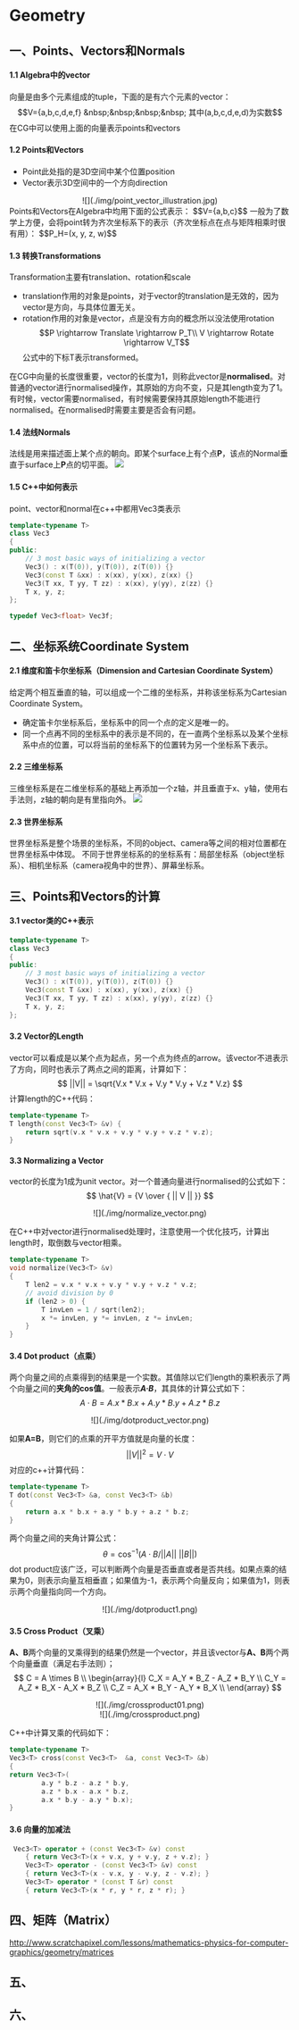 # Geometry
## 一、Points、Vectors和Normals
#### 1.1 Algebra中的vector
向量是由多个元素组成的tuple，下面的是有六个元素的vector：
$$V={a,b,c,d,e,f}  &nbsp;&nbsp;&nbsp;&nbsp; 其中(a,b,c,d,e,d)为实数$$
在CG中可以使用上面的向量表示points和vectors

#### 1.2 Points和Vectors
* Point此处指的是3D空间中某个位置position
* Vector表示3D空间中的一个方向direction
<center>![](./img/point_vector_illustration.jpg)</center>
Points和Vectors在Algebra中均用下面的公式表示：
$$V={a,b,c}$$
一般为了数学上方便，会将point转为齐次坐标系下的表示（齐次坐标点在点与矩阵相乘时很有用）：
$$P_H=(x, y, z, w)$$

#### 1.3 转换Transformations
Transformation主要有translation、rotation和scale
* translation作用的对象是points，对于vector的translation是无效的，因为vector是方向，与具体位置无关。
* rotation作用的对象是vector，点是没有方向的概念所以没法使用rotation
$$P \rightarrow Translate \rightarrow P_T\\ V \rightarrow Rotate \rightarrow V_T$$
公式中的下标T表示transformed。

在CG中向量的长度很重要，vector的长度为1，则称此vector是**normalised**。对普通的vector进行normalised操作，其原始的方向不变，只是其length变为了1。
有时候，vector需要normalised，有时候需要保持其原始length不能进行normalised。在normalised时需要主要是否会有问题。

#### 1.4 法线Normals
法线是用来描述面上某个点的朝向。即某个surface上有个点**P**，该点的Normal垂直于surface上**P**点的切平面。
![](./img/normal_illustration.png)

#### 1.5 C++中如何表示
point、vector和normal在c++中都用Vec3类表示
```c++
template<typename T>
class Vec3
{
public:
    // 3 most basic ways of initializing a vector
    Vec3() : x(T(0)), y(T(0)), z(T(0)) {}
    Vec3(const T &xx) : x(xx), y(xx), z(xx) {}
    Vec3(T xx, T yy, T zz) : x(xx), y(yy), z(zz) {}
    T x, y, z;
};

typedef Vec3<float> Vec3f;
```

## 二、坐标系统Coordinate System
#### 2.1 维度和笛卡尔坐标系（Dimension and Cartesian Coordinate System）
给定两个相互垂直的轴，可以组成一个二维的坐标系，并称该坐标系为Cartesian Coordinate System。
* 确定笛卡尔坐标系后，坐标系中的同一个点的定义是唯一的。
* 同一个点再不同的坐标系中的表示是不同的，在一直两个坐标系以及某个坐标系中点的位置，可以将当前的坐标系下的位置转为另一个坐标系下表示。

#### 2.2 三维坐标系
三维坐标系是在二维坐标系的基础上再添加一个z轴，并且垂直于x、y轴，使用右手法则，z轴的朝向是有里指向外。
![](./img/coordsys3d.png)

#### 2.3 世界坐标系
世界坐标系是整个场景的坐标系，不同的object、camera等之间的相对位置都在世界坐标系中体现。
不同于世界坐标系的的坐标系有：局部坐标系（object坐标系）、相机坐标系（camera视角中的世界）、屏幕坐标系。


## 三、Points和Vectors的计算
#### 3.1 vector类的C++表示
```c++
template<typename T>
class Vec3
{
public:
    // 3 most basic ways of initializing a vector
    Vec3() : x(T(0)), y(T(0)), z(T(0)) {}
    Vec3(const T &xx) : x(xx), y(xx), z(xx) {}
    Vec3(T xx, T yy, T zz) : x(xx), y(yy), z(zz) {}
    T x, y, z;
};
```

#### 3.2 Vector的Length
vector可以看成是以某个点为起点，另一个点为终点的arrow。该vector不进表示了方向，同时也表示了两点之间的距离，计算如下：
$$
||V|| = \sqrt{V.x * V.x + V.y * V.y + V.z * V.z}
$$
计算length的C++代码：
```c++
template<typename T>
T length(const Vec3<T> &v) {
	return sqrt(v.x * v.x + v.y * v.y + v.z * v.z);
}
```

#### 3.3 Normalizing a Vector
vector的长度为1成为unit vector。对一个普通向量进行normalised的公式如下：
$$
 \hat{V} = {V \over { || V || }}
$$
<center>![](./img/normalize_vector.png)</center>

在C++中对vector进行normalised处理时，注意使用一个优化技巧，计算出length时，取倒数与vector相乘。
```c++
template<typename T>
void normalize(Vec3<T> &v)
{
    T len2 = v.x * v.x + v.y * v.y + v.z * v.z;
    // avoid division by 0
    if (len2 > 0) {
        T invLen = 1 / sqrt(len2);
        x *= invLen, y *= invLen, z *= invLen;
    }
}
```

#### 3.4 Dot product（点乘）
两个向量之间的点乘得到的结果是一个实数。其值除以它们length的乘积表示了两个向量之间的**夹角的cos值**。一般表示<i>**A·B**</i>，其具体的计算公式如下：
$$
A \cdot B = A.x * B.x + A.y * B.y + A.z * B.z
$$
<center>![](./img/dotproduct_vector.png)</center>

如果**A=B**，则它们的点乘的开平方值就是向量的长度：
$$
||V||^2=V \cdot V
$$
对应的c++计算代码：
```c++
template<typename T>
T dot(const Vec3<T> &a, const Vec3<T> &b)
{
	return a.x * b.x + a.y * b.y + a.z * b.z;
}
```
两个向量之间的夹角计算公式：
$$
\theta = \cos^{-1}({{A \cdot B} / {||A||\:||B||}})
$$
dot product应该广泛，可以判断两个向量是否垂直或者是否共线。如果点乘的结果为0，则表示向量互相垂直；如果值为-1，表示两个向量反向；如果值为1，则表示两个向量指向同一个方向。
<center>![](./img/dotproduct1.png)</center>

#### 3.5 Cross Product（叉乘）
**A、B**两个向量的叉乘得到的结果仍然是一个vector，并且该vector与**A、B**两个两个向量垂直（满足右手法则）；
$$
 C = A \times B \\
 \begin{array}{l}
C_X = A_Y * B_Z - A_Z * B_Y \\
C_Y = A_Z * B_X - A_X * B_Z \\
C_Z = A_X * B_Y - A_Y * B_X \\
\end{array}
$$
<center>![](./img/crossproduct01.png)</center>
<center>![](./img/crossproduct.png)</center>

C++中计算叉乘的代码如下：
```c++
template<typename T>
Vec3<T> cross(const Vec3<T>  &a, const Vec3<T> &b)
{
return Vec3<T>(
        a.y * b.z - a.z * b.y,
        a.z * b.x - a.x * b.z,
        a.x * b.y - a.y * b.x);
}
```

#### 3.6 向量的加减法
```c++
 Vec3<T> operator + (const Vec3<T> &v) const
    { return Vec3<T>(x + v.x, y + v.y, z + v.z); }
    Vec3<T> operator - (const Vec3<T> &v) const
    { return Vec3<T>(x - v.x, y - v.y, z - v.z); }
    Vec3<T> operator * (const T &r) const
    { return Vec3<T>(x * r, y * r, z * r); }
```

## 四、矩阵（Matrix）
http://www.scratchapixel.com/lessons/mathematics-physics-for-computer-graphics/geometry/matrices



## 五、


## 六、





















































<script type="text/javascript" src="http://cdn.mathjax.org/mathjax/latest/MathJax.js?config=default"></script>









